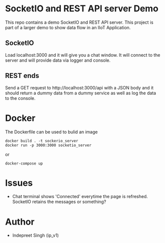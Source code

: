 # SocketIO and REST API server Demo

This repo contains a demo SocketIO and REST API server. This project is part of a larger demo to show data flow in an IIoT Application.

## SocketIO

Load localhost:3000 and it will give you a chat window. It will connect to the server and will provide data via logger and console.

## REST ends

Send a GET request to http://localhost:3000/api with a JSON body and it should return a dummy data from a dummy service as well as log the data to the console.

# Docker

The Dockerfile can be used to bulid an image

```
docker build . -t sockerio_server
docker run -p 3000:3000 socketio_server
```

or 

```
docker-compose up
```

# Issues

- Chat terminal shows 'Connected' everytime the page is refreshed. SocketIO retains the messages or something?


# Author

- Indepreet Singh (ip_v1)
